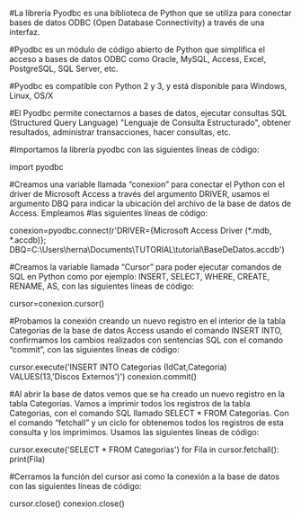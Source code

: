 #La librería Pyodbc es una biblioteca de Python que se utiliza para conectar bases de datos ODBC (Open Database Connectivity) a través de una interfaz.

#Pyodbc es un módulo de código abierto de Python que simplifica el acceso a bases de datos ODBC como Oracle, MySQL, Access, Excel, PostgreSQL, SQL Server, etc.

#Pyodbc es compatible con Python 2 y 3, y está disponible para Windows, Linux, OS/X

#El Pyodbc permite conectarnos a bases de datos, ejecutar consultas SQL (Structured Query Language) "Lenguaje de Consulta Estructurado", obtener resultados, administrar transacciones, hacer consultas, etc.

#Importamos la librería pyodbc con las siguientes líneas de código: 

import  pyodbc 

#Creamos una variable llamada “conexion” para conectar el Python con el driver de Microsoft Access a través del argumento DRIVER, usamos el argumento DBQ para indicar la ubicación del archivo de la base de datos de Access. Empleamos
#las siguientes líneas de código: 

conexion=pyodbc.connect(r'DRIVER={Microsoft Access Driver (*.mdb, *.accdb)}; DBQ=C:\Users\herna\Documents\TUTORIAL\tutorial\BaseDeDatos.accdb')

#Creamos la variable llamada “Cursor” para poder ejecutar comandos de SQL en Python como por ejemplo: INSERT, SELECT, WHERE, CREATE, RENAME, AS, con las siguientes líneas de código:

cursor=conexion.cursor()

#Probamos la conexión creando un nuevo registro en el interior de la tabla Categorias de la base de datos Access usando el comando INSERT INTO, confirmamos los cambios realizados con sentencias SQL con el comando “commit”, con las siguientes líneas de código: 

cursor.execute('INSERT INTO Categorias (IdCat,Categoria) VALUES(13,\'Discos Externos\')')
conexion.commit()

#Al abrir la base de datos vemos que se ha creado un nuevo registro en la tabla Categorias. Vamos a imprimir todos los registros de la tabla Categorias, con el comando SQL llamado SELECT * FROM Categorias. Con el comando “fetchall” y un ciclo for obtenemos todos los registros de esta consulta y los imprimimos. Usamos las siguientes líneas de código:

cursor.execute('SELECT * FROM Categorias')
for Fila in cursor.fetchall():
    print(Fila)

#Cerramos la función del cursor asi como la conexión a la base de datos con las siguientes líneas de código:

cursor.close()
conexion.close()
